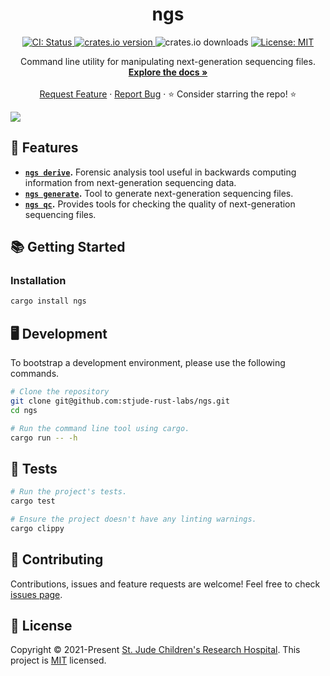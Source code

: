 <p align="center">
  <h1 align="center">
    ngs
  </h1>

  <p align="center">
    <a href="https://github.com/stjude-rust-labs/ngs/actions/workflows/CI.yml" target="_blank">
      <img alt="CI: Status" src="https://github.com/stjude-rust-labs/ngs/actions/workflows/CI.yml/badge.svg" />
    </a>
    <a href="https://crates.io/crates/ngs" target="_blank">
      <img alt="crates.io version" src="https://img.shields.io/crates/v/ngs">
    </a>
    <img alt="crates.io downloads" src="https://img.shields.io/crates/d/ngs">
    <a href="https://github.com/stjude-rust-labs/ngs/blob/master/LICENSE.md" target="_blank">
      <img alt="License: MIT" src="https://img.shields.io/badge/license-MIT-blue.svg" />
    </a>
  </p>


  <p align="center">
    Command line utility for manipulating next-generation sequencing files. 
    <br />
    <a href="https://github.com/stjude-rust-labs/ngs/wiki"><strong>Explore the docs »</strong></a>
    <br />
    <br />
    <a href="https://github.com/stjude-rust-labs/ngs/issues/new?assignees=&labels=&template=feature_request.md&title=Descriptive%20Title&labels=enhancement">Request Feature</a>
    ·
    <a href="https://github.com/stjude-rust-labs/ngs/issues/new?assignees=&labels=&template=bug_report.md&title=Descriptive%20Title&labels=bug">Report Bug</a>
    ·
    ⭐ Consider starring the repo! ⭐
    <br />
  </p>

  <p>
    <img src="https://raw.githubusercontent.com/stjude-rust-labs/ngs/main/.github/assets/experimental-warning.png">
  </p>
</p>


## 🎨 Features

* **[`ngs derive`](https://github.com/stjude-rust-labs/ngs/wiki/ngs-derive).** Forensic analysis tool useful in backwards computing information from next-generation sequencing data.
* **[`ngs generate`](https://github.com/stjude-rust-labs/ngs/wiki/ngs-generate).** Tool to generate next-generation sequencing files.
* **[`ngs qc`](https://github.com/stjude-rust-labs/ngs/wiki/ngs-qc).** Provides tools for checking the quality of next-generation sequencing files.

## 📚 Getting Started

### Installation

```bash
cargo install ngs
```

## 🖥️ Development

To bootstrap a development environment, please use the following commands.

```bash
# Clone the repository
git clone git@github.com:stjude-rust-labs/ngs.git
cd ngs

# Run the command line tool using cargo.
cargo run -- -h
```

## 🚧️ Tests

```bash
# Run the project's tests.
cargo test

# Ensure the project doesn't have any linting warnings.
cargo clippy
```

## 🤝 Contributing

Contributions, issues and feature requests are welcome! Feel free to check
[issues page](https://github.com/stjudecloud/oliver/issues).

## 📝 License

Copyright © 2021-Present 
[St. Jude Children's Research Hospital](https://github.com/stjude). This 
project is [MIT][license-md] licensed.

[contributing-md]: https://github.com/stjude-rust-labs/ngs/blob/master/CONTRIBUTING.md
[license-md]: https://github.com/stjude-rust-labs/ngs/blob/master/LICENSE.md